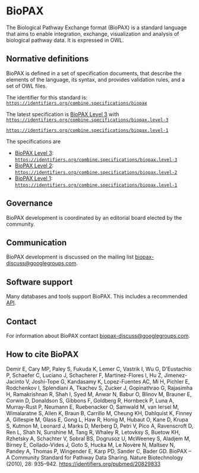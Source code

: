 # BioPAX

The Biological Pathway Exchange format (BioPAX) is a standard language that aims to enable integration, exchange, visualization and analysis of biological pathway data. It is expressed in OWL. 

## Normative definitions

BioPAX is defined in a set of specification documents, that describe the elements of the language, its syntax, and provides validation rules, and a set of OWL files. 

The identifier for this standard is: [`https://identifiers.org/combine.specifications/biopax`](https://identifiers.org/combine.specifications/biopax)

The latest specification is [BioPAX Level 3](biopax-level-3.md) with [`https://identifiers.org/combine.specifications/biopax.level-3`](https://identifiers.org/combine.specifications/biopax.level-3) 

[`https://identifiers.org/combine.specifications/biopax.level-1`](https://identifiers.org/combine.specifications/biopax.level-1)

The specifications are 
* [BioPAX Level 3](biopax-level-3.md): [`https://identifiers.org/combine.specifications/biopax.level-3`](https://identifiers.org/combine.specifications/biopax.level-3)
* [BioPAX Level 2](biopax-level-2.md): [`https://identifiers.org/combine.specifications/biopax.level-2`](https://identifiers.org/combine.specifications/biopax.level-2)
* [BioPAX Level 1](biopax-level-1.md): [`https://identifiers.org/combine.specifications/biopax.level-1`](https://identifiers.org/combine.specifications/biopax.level-1)

## Governance

BioPAX development is coordinated by an editorial board elected by the community. 

## Communication

BioPAX development is discussed on the mailing list [biopax-discuss@googlegroups.com](http://groups.google.com/group/biopax-discuss).

## Software support
Many databases and tools support BioPAX. This includes a recommended [API](http://www.biopax.org/mediawiki/index.php/Paxtools).

## Contact
For information about BioPAX contact [biopax-discuss@googlegroups.com](http://groups.google.com/group/biopax-discuss).

## How to cite BioPAX

Demir E, Cary MP, Paley S, Fukuda K, Lemer C, Vastrik I, Wu G, D'Eustachio P, Schaefer C, Luciano J, Schacherer F, Martinez-Flores I, Hu Z, Jimenez-Jacinto V, Joshi-Tope G, Kandasamy K, Lopez-Fuentes AC, Mi H, Pichler E, Rodchenkov I, Splendiani A, Tkachev S, Zucker J, Gopinathrao G, Rajasimha H, Ramakrishnan R, Shah I, Syed M, Anwar N, Babur O, Blinov M, Brauner E, Corwin D, Donaldson S, Gibbons F, Goldberg R, Hornbeck P, Luna A, Murray-Rust P, Neumann E, Ruebenacker O, Samwald M, van Iersel M, Wimalaratne S, Allen K, Braun B, Carrillo M, Cheung KH, Dahlquist K, Finney A, Gillespie M, Glass E, Gong L, Haw R, Honig M, Hubaut O, Kane D, Krupa S, Kutmon M, Leonard J, Marks D, Merberg D, Petri V, Pico A, Ravenscroft D, Ren L, Shah N, Sunshine M, Tang R, Whaley R, Letovksy S, Buetow KH, Rzhetsky A, Schachter V, Sobral BS, Dogrusoz U, McWeeney S, Aladjem M, Birney E, Collado-Vides J, Goto S, Hucka M, Le Novère N, Maltsev N, Pandey A, Thomas P, Wingender E, Karp PD, Sander C, Bader GD. BioPAX – A Community Standard for Pathway Data Sharing. Nature Biotechnology (2010), 28: 935–942. https://identifiers.org/pubmed/20829833
